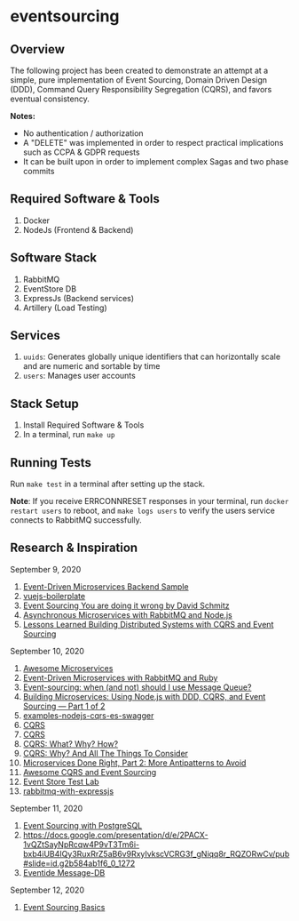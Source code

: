 # eventsourcing

## Overview

The following project has been created to demonstrate an attempt at a simple, pure implementation of Event Sourcing,
Domain Driven Design (DDD), Command Query Responsibility Segregation (CQRS), and favors eventual consistency.

**Notes:**
- No authentication / authorization
- A "DELETE" was implemented in order to respect practical implications such as CCPA & GDPR requests
- It can be built upon in order to implement complex Sagas and two phase commits

## Required Software & Tools

1. Docker
2. NodeJs (Frontend & Backend)

## Software Stack

1. RabbitMQ
2. EventStore DB
3. ExpressJs (Backend services)
4. Artillery (Load Testing)

## Services
1. `uuids`: Generates globally unique identifiers that can horizontally scale and are numeric and sortable by time
2. `users`: Manages user accounts

## Stack Setup
1. Install Required Software & Tools
2. In a terminal, run `make up`

## Running Tests

Run `make test` in a terminal after setting up the stack.

**Note**: If you receive ERRCONNRESET responses in your terminal, run `docker restart users` to reboot, and `make logs users` to verify the users service connects to RabbitMQ successfully.

## Research & Inspiration

September 9, 2020

1. [Event-Driven Microservices Backend Sample](https://github.com/rithinch/event-driven-microservices-docker-example)
2. [vuejs-boilerplate](https://github.com/kurosame/vuejs-boilerplate)
3. [Event Sourcing You are doing it wrong by David Schmitz](https://www.youtube.com/watch?v=GzrZworHpIk)
4. [Asynchronous Microservices with RabbitMQ and Node.js](https://manifold.co/blog/asynchronous-microservices-with-rabbitmq-and-node-js)
5. [Lessons Learned Building Distributed Systems with CQRS and Event Sourcing](https://hackernoon.com/lessons-ive-learned-building-distributed-systems-with-cqrs-and-event-sourcing-ece284ecc1a1)

September 10, 2020

1. [Awesome Microservices](https://github.com/mfornos/awesome-microservices)
2. [Event-Driven Microservices with RabbitMQ and Ruby](https://medium.com/kontenainc/event-driven-microservices-with-rabbitmq-and-ruby-7a54ae01b285)
3. [Event-sourcing: when (and not) should I use Message Queue?](https://stackoverflow.com/questions/41131609/event-sourcing-when-and-not-should-i-use-message-queue)
4. [Building Microservices: Using Node.js with DDD, CQRS, and Event Sourcing — Part 1 of 2](https://medium.com/@qasimsoomro/building-microservices-using-node-js-with-ddd-cqrs-and-event-sourcing-part-1-of-2-52e0dc3d81df)
5. [examples-nodejs-cqrs-es-swagger](https://github.com/qas/examples-nodejs-cqrs-es-swagger)
6. [CQRS](https://docs.nestjs.com/recipes/cqrs)
7. [CQRS](https://martinfowler.com/bliki/CQRS.html)
8. [CQRS: What? Why? How?](https://medium.com/@sderosiaux/cqrs-what-why-how-945543482313)
9. [CQRS: Why? And All The Things To Consider](https://www.sderosiaux.com/articles/2019/08/29/cqrs-why-and-all-the-things-to-consider/)
10. [Microservices Done Right, Part 2: More Antipatterns to Avoid](https://www.solutionsiq.com/resource/blog-post/microservices-done-right-part-2-more-antipatterns-to-avoid/)
11. [Awesome CQRS and Event Sourcing](https://github.com/leandrocp/awesome-cqrs-event-sourcing)
12. [Event Store Test Lab](https://github.com/redice44/rabbitmq-event-store)
13. [rabbitmq-with-expressjs](https://github.com/murnax/rabbitmq-with-expressjs)

September 11, 2020
1. [Event Sourcing with PostgreSQL](https://medium.com/@tobyhede/event-sourcing-with-postgresql-28c5e8f211a2)
2. https://docs.google.com/presentation/d/e/2PACX-1vQZtSayNpRcqw4P9vT3Tm6i-bxb4iUB4IQy3RuxRrZ5aB6v9RxyIvkscVCRG3f_gNiqq8r_RQZORwCv/pub#slide=id.g2b584ab1f6_0_1272
3. [Eventide Message-DB](http://docs.eventide-project.org/user-guide/message-db/)

September 12, 2020
1. [Event Sourcing Basics](https://eventstore.com/docs/event-sourcing-basics/index.html)
